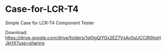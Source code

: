 # Case-for-LCR-T4
Simple Case for LCR-T4 Component Tester

Download: https://drive.google.com/drive/folders/1q0IgQIYGx2EZ7VxAv0uUCCiR0hoHJkHX?usp=sharing
